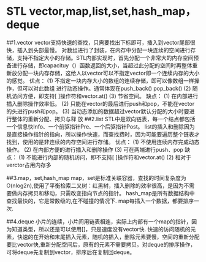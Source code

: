 ﻿# STL vector,map,list,set,hash_map，deque

##1.vector
    vector支持快速的查找，只需要找出下标即可，插入到vector尾部很快，插入到头部最慢。
    对数组进行了封装，在内存中分配一块连续的空间进行存储，支持不指定大小的存储。STL内部实现时，首先分配一个非常大的内存空间预备进行存储，即capacituy（）函数返回的大小，当超过此分配的空间时再整体重新放分配一块内存存储，这给人以vector可以不指定vector即一个连续内存的大小的感觉。
    优点：  (1) 不指定一块内存大小的数组的连续存储，即可以像数组一样操作，但可以对此数组
               进行动态操作。通常体现在push_back() pop_back()
            (2) 随机访问方便，即支持[ ]操作符和vector.at()
            (3) 节省空间。
    缺点：  (1) 在内部进行插入删除操作效率低。
            (2) 只能在vector的最后进行push和pop，不能在vector的头进行push和pop。
            (3) 当动态添加的数据超过vector默认分配的大小时要进行整体的重新分配、拷贝与释
                     放
##2.list
    STL中是双向链表，每一个结点都包括一个信息快Info、一个前驱指针Pre、一个后驱指针Post。
    list的插入和删除因为是直接操作指针的指向，所以操作快速，而查找费时，因为可能要遍历整个链表才找到，使用的是非连续的内存空间进行存储。
    优点：  (1) 不使用连续内存完成动态操作。
            (2) 在内部方便的进行插入和删除操作
            (3) 可在两端进行push、pop
   缺点：   (1) 不能进行内部的随机访问，即不支持[ ]操作符和vector.at()
            (2) 相对于verctor占用内存多

##3.map，set,hash_map
    map，set是标准关联容器，查找的时间复杂度为O(nlog2n),使用了平衡检索二叉树：红黑树，插入删除的效率很高，是因为不需要做内存拷贝和移动，只需改变指向节点的指针。
    hash_map是所有数据结构中查找最快的，它是常数级的,在不碰撞的情况下.
    map每插入一个数据，都要排序一次.

##4.deque
    小片的连续，小片间用链表相连，实际上内部有一个map的指针，因为知道类型，所以还是可以使用[]，只是速度没有vector快.
    快速的访问随机的元素，快速的在开始和末尾插入元素，随机的插入，删除元素要慢，空间的重新分配要比vector快,重新分配空间后，原有的元素不需要拷贝。对deque的排序操作，可将deque先复制到vector，排序后在复制回deque。